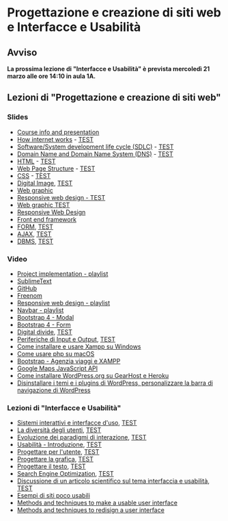 # Progettazione e creazione di siti web e Interfacce e Usabilità

## Avviso 
__La prossima lezione di "Interfacce e Usabilità" è prevista mercoledì 21 marzo alle ore 14:10 in aula 1A.__ 
<!-- Si consiglia di partecipare muniti di portatile.__
__La prossima lezione di "Interfacce e Usabilità" è prevista lunedì 4 dicembre alle ore 14:00 in aula 10 (p.t. edificio centrale).__ __Si consiglia di partecipare muniti di portatile.__-->

<!--__La prova parziale di "Progettazione e creazione di siti web e Interfacce e Usabilità" con quesiti a risposta multipla è prevista lunedì 18 dicembre alle ore 15:00 in aula 10.__ -->


## Lezioni di "Progettazione e creazione di siti web" 

### Slides
* [Course info and presentation](http://svel.to/oe6)
* [How internet works](http://svel.to/oe7) - [TEST](http://svel.to/oe8)
* [Software/System development life cycle (SDLC)](http://svel.to/o99) - [TEST](http://svel.to/oh6)
* [Domain Name and Domain Name System (DNS)](http://svel.to/nkb) - [TEST](http://svel.to/nkh)
* [HTML](http://svel.to/oi7) - [TEST](http://svel.to/oi6)
* [Web Page Structure](http://svel.to/oib) - [TEST](http://svel.to/oia)
* [CSS](http://svel.to/oho) - [TEST](http://svel.to/ohn)
* [Digital Image](http://svel.to/om0), [TEST](http://svel.to/omz)
* [Web graphic](http://svel.to/on2)<!--, [TEST](http://svel.to/ndz)-->
* [Responsive web design - TEST](http://svel.to/owj)
* [Web graphic TEST](http://svel.to/ndz)
* [Responsive Web Design](https://tinyurl.com/yb3xtyl6)
* [Front end framework](http://svel.to/ozk)
* [FORM](http://svel.to/nlw), [TEST](http://svel.to/nkf)
* [AJAX](http://svel.to/nfr), [TEST](http://svel.to/nkj)
* [DBMS](http://svel.to/p20), [TEST](http://svel.to/ndh)


### Video
* [Project implementation - playlist](https://www.youtube.com/playlist?list=PLbejvFLz_IADktt6mTGqFazweWX2dKNj1)
* [SublimeText](https://www.youtube.com/watch?v=89oKElqZv6w&index=1&list=PLbejvFLz_IADktt6mTGqFazweWX2dKNj1)
* [GitHub](https://www.youtube.com/watch?v=xbqIeUkvLtI&index=2&list=PLbejvFLz_IADktt6mTGqFazweWX2dKNj1)
* [Freenom](https://www.youtube.com/watch?v=jao0mrV8Zb8&list=PLbejvFLz_IADktt6mTGqFazweWX2dKNj1&index=3)
* [Responsive web design - playlist](https://www.youtube.com/playlist?list=PLbejvFLz_IADMlGDWuXa_XV0IwVLEz9Xl) 
* [Navbar - playlist](https://www.youtube.com/playlist?list=PLbejvFLz_IAB5p5IvfAKnraanwVbUhgmM) 
* [Bootstrap 4 - Modal](https://www.youtube.com/playlist?list=PLbejvFLz_IABL_42bh96ardk-s7dfnXYd) 
* [Bootstrap 4 - Form](https://www.youtube.com/playlist?list=PLbejvFLz_IAAU0Hg5K8xnrh6olqctZfEC)
* [Digital divide](http://svel.to/pb2), [TEST](http://svel.to/pb3)
* [Periferiche di Input e Output](http://svel.to/ph1), [TEST](http://svel.to/pih)
* [Come installare e usare Xampp su Windows](https://www.youtube.com/playlist?list=PLbejvFLz_IAComKZXSJ5pJgp5fni0wcQc)
* [Come usare php su macOS](https://www.youtube.com/playlist?list=PLbejvFLz_IAAs5ucaSqL-57KAichQXvPe)
* [Bootstrap - Agenzia viaggi e XAMPP](http://svel.to/pja)
* [Google Maps JavaScript API](https://www.youtube.com/playlist?list=PLbejvFLz_IAA5ymM3AWJk5Y1xB920a8T6)
* [Come installare WordPress.org su GearHost e Heroku](http://svel.to/shp)
* [Disinstallare i temi e i plugins di WordPress, personalizzare la barra di navigazione di WordPress](http://svel.to/t64)

### Lezioni di "Interfacce e Usabilità" 

* [Sistemi interattivi e interfacce d'uso](http://svel.to/p3y), [TEST](http://svel.to/p3z)
* [La diversità degli utenti](http://svel.to/p6t), [TEST](http://svel.to/p6v)
* [Evoluzione dei paradigmi di interazione](http://svel.to/pd7), [TEST](http://svel.to/pic)
* [Usabilità - Introduzione](http://svel.to/pk2), [TEST](http://svel.to/pob)
* [Progettare per l'utente](http://svel.to/poc), [TEST](http://svel.to/po2)
* [Progettare la grafica](http://svel.to/q55), [TEST](http://svel.to/q6d)
* [Progettare il testo](http://svel.to/quv), [TEST](http://svel.to/qun)
* [Search Engine Optimization](http://svel.to/q29), [TEST](http://svel.to/q28)
* [Discussione di un articolo scientifico sul tema interfaccia e usabilità](http://svel.to/rq4), [TEST](http://svel.to/sdn)
* [Esempi di siti poco usabili](http://svel.to/t7c)
* [Methods and techniques to make a usable user interface](http://svel.to/smq)
* [Methods and techniques to redisign a user interface]()
